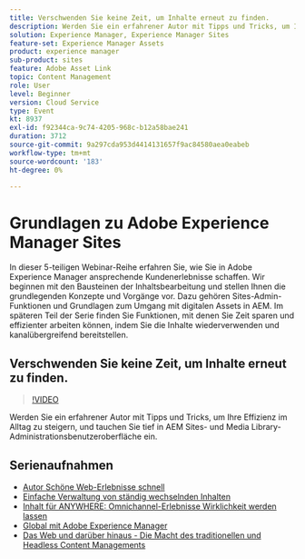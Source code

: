 ```yaml
---
title: Verschwenden Sie keine Zeit, um Inhalte erneut zu finden.
description: Werden Sie ein erfahrener Autor mit Tipps und Tricks, um Ihre Effizienz im Alltag zu steigern, und tauchen Sie tief in die AEM Sites- und Media Library-Administrations-Benutzeroberfläche ein.
solution: Experience Manager, Experience Manager Sites
feature-set: Experience Manager Assets
product: experience manager
sub-product: sites
feature: Adobe Asset Link
topic: Content Management
role: User
level: Beginner
version: Cloud Service
type: Event
kt: 8937
exl-id: f92344ca-9c74-4205-968c-b12a58bae241
duration: 3712
source-git-commit: 9a297cda953d4414131657f9ac84580aea0eabeb
workflow-type: tm+mt
source-wordcount: '183'
ht-degree: 0%

---
```


# Grundlagen zu Adobe Experience Manager Sites

In dieser 5-teiligen Webinar-Reihe erfahren Sie, wie Sie in Adobe Experience Manager ansprechende Kundenerlebnisse schaffen. Wir beginnen mit den Bausteinen der Inhaltsbearbeitung und stellen Ihnen die grundlegenden Konzepte und Vorgänge vor. Dazu gehören Sites-Admin-Funktionen und Grundlagen zum Umgang mit digitalen Assets in AEM. Im späteren Teil der Serie finden Sie Funktionen, mit denen Sie Zeit sparen und effizienter arbeiten können, indem Sie die Inhalte wiederverwenden und kanalübergreifend bereitstellen.

## Verschwenden Sie keine Zeit, um Inhalte erneut zu finden.

>[!VIDEO](https://video.tv.adobe.com/v/336983/?quality=12&learn=on&hidetitle=true)

Werden Sie ein erfahrener Autor mit Tipps und Tricks, um Ihre Effizienz im Alltag zu steigern, und tauchen Sie tief in AEM Sites- und Media Library-Administrationsbenutzeroberfläche ein.

## Serienaufnahmen

* [Autor Schöne Web-Erlebnisse schnell](authoring-fundamentals.md)
* [Einfache Verwaltung von ständig wechselnden Inhalten](collaboration-tools.md)
* [Inhalt für ANYWHERE: Omnichannel-Erlebnisse Wirklichkeit werden lassen](omnichannel-experiences.md)
* [Global mit Adobe Experience Manager](multi-site-management-web-translation.md)
* [Das Web und darüber hinaus - Die Macht des traditionellen und Headless Content Managements](traditional-headless-content-management.md)
